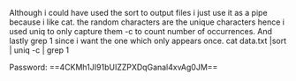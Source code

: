 Although i could have used the sort to output files i just use it as a pipe because i like cat.
the random characters are the unique characters hence i used uniq  to only capture them -c to count number  of occurrences.
And lastly grep 1 since i want the one which only appears once.
cat data.txt |sort | uniq -c | grep 1


Password: ==4CKMh1JI91bUIZZPXDqGanal4xvAg0JM==